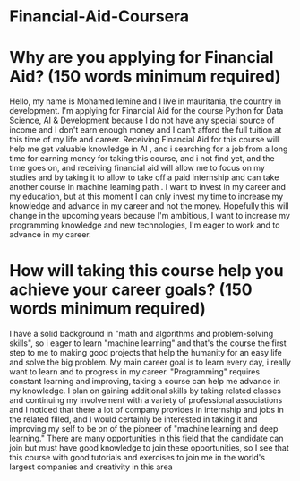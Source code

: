 # Financial-Aid-Coursera

<h1>Why are you applying for Financial Aid? (150 words minimum required)</h1>

<p>Hello, my name is Mohamed lemine and I live in mauritania, the country in development. I'm applying for Financial Aid for the course Python for Data Science, AI & Development because I do not have any special source of income and I don't earn enough money and I can't afford the full tuition at this time of my life and career. Receiving Financial Aid for this course will help me get valuable knowledge in AI , and i searching for a job from a long time for earning money for taking this course, and i not find yet, and the time goes on, and receiving financial aid will allow me to focus on my studies and by taking it to allow to take off a paid internship and can take another course in machine learning path . I want to invest in my career and my education, but at this moment I can only invest my time to increase my knowledge and advance in my career and not the money. Hopefully this will change in the upcoming years because I'm ambitious, I want to increase my programming knowledge and new technologies, I'm eager to work and to advance in my career.</p>

<h1>How will taking this course help you achieve your career goals? (150 words minimum required)</h1>

<p>I have a solid background in "math and algorithms and problem-solving skills", so i eager to learn "machine learning" and that's the course the first step to me to making good projects that help the humanity for an easy life and solve the big problem. My main career goal is to learn every day, i really want to learn and to progress in my career. "Programming" requires constant learning and improving, taking a course can help me advance in my knowledge. I plan on gaining additional skills by taking related classes and continuing my involvement with a variety of professional associations and I noticed that there a lot of company provides in internship and jobs in the related filled, and I would certainly be interested in taking it and improving my self to be on of the pioneer of "machine learning and deep learning." There are many opportunities in this field that the candidate can join but must have good knowledge to join these opportunities, so I see that this course with good tutorials and exercises to join me in the world's largest companies and creativity in this area</p>

